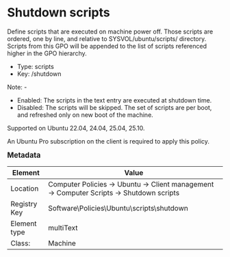 # Shutdown scripts

Define scripts that are executed on machine power off.
Those scripts are ordered, one by line, and relative to SYSVOL/ubuntu/scripts/ directory.
Scripts from this GPO will be appended to the list of scripts referenced higher in the GPO hierarchy.


- Type: scripts
- Key: /shutdown

Note: -
 * Enabled: The scripts in the text entry are executed at shutdown time.
 * Disabled: The scripts will be skipped.
 The set of scripts are per boot, and refreshed only on new boot of the machine.


Supported on Ubuntu 22.04, 24.04, 25.04, 25.10.

An Ubuntu Pro subscription on the client is required to apply this policy.



<span style="font-size: larger;">**Metadata**</span>

| Element      | Value            |
| ---          | ---              |
| Location     | Computer Policies -> Ubuntu -> Client management -> Computer Scripts -> Shutdown scripts    |
| Registry Key | Software\Policies\Ubuntu\scripts\shutdown         |
| Element type | multiText |
| Class:       | Machine       |
